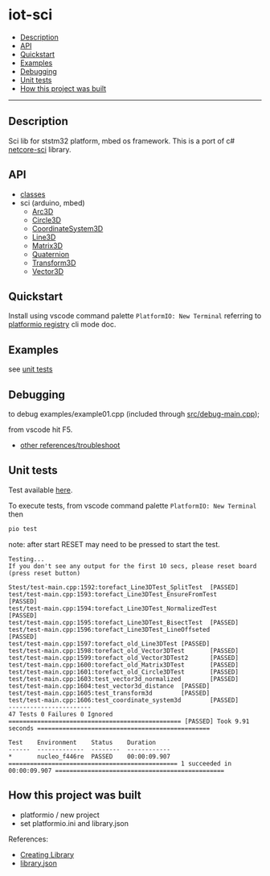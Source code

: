 # iot-sci

<!-- TOC -->
* [Description](#description)
* [API](#api)
* [Quickstart](#quickstart)
* [Examples](#examples)
* [Debugging](#debugging)
* [Unit tests](#unit-tests)
* [How this project was built](#how-this-project-was-built)
<!-- TOCEND -->

<hr/>

## Description

Sci lib for ststm32 platform, mbed os framework.
This is a port of c# [netcore-sci](https://github.com/devel0/netcore-sci) library.

## API

- [classes](data/api/index_classes.md)
- sci (arduino, mbed)
    - [Arc3D](data/api/Classes/class_arc3_d.md)
    - [Circle3D](data/api/Classes/class_circle3_d.md)
    - [CoordinateSystem3D](data/api/Classes/class_coordinate_system3_d.md)
    - [Line3D](data/api/Classes/class_line3_d.md)
    - [Matrix3D](data/api/Classes/class_matrix3_d.md)
    - [Quaternion](data/api/Classes/class_quaternion.md)
    - [Transform3D](data/api/Classes/class_transform3_d.md)
    - [Vector3D](data/api/Classes/class_vector3_d.md)

## Quickstart

Install using vscode command palette `PlatformIO: New Terminal` referring to [platformio registry](https://platformio.org/lib/show/12380/iot-sci/installation) cli mode doc.

## Examples

see [unit tests](test/test-main.cpp)

## Debugging

to debug examples/example01.cpp (included through [src/debug-main.cpp](src/debug-main.cpp));

from vscode hit F5. 

- [other references/troubleshoot](https://github.com/devel0/iot-stm32-ledblink-interrupt-debug#iot-stm32-ledblink-interrupt-debug)

## Unit tests

Test available [here](test/test-main.cpp).

To execute tests, from vscode command palette `PlatformIO: New Terminal` then

```sh
pio test
```

note: after start RESET may need to be pressed to start the test.

```
Testing...
If you don't see any output for the first 10 secs, please reset board (press reset button)

Stest/test-main.cpp:1592:torefact_Line3DTest_SplitTest  [PASSED]
test/test-main.cpp:1593:torefact_Line3DTest_EnsureFromTest      [PASSED]
test/test-main.cpp:1594:torefact_Line3DTest_NormalizedTest      [PASSED]
test/test-main.cpp:1595:torefact_Line3DTest_BisectTest  [PASSED]
test/test-main.cpp:1596:torefact_Line3DTest_LineOffseted        [PASSED]
test/test-main.cpp:1597:torefact_old_Line3DTest [PASSED]
test/test-main.cpp:1598:torefact_old_Vector3DTest       [PASSED]
test/test-main.cpp:1599:torefact_old_Vector3DTest2      [PASSED]
test/test-main.cpp:1600:torefact_old_Matrix3DTest       [PASSED]
test/test-main.cpp:1601:torefact_old_Circle3DTest       [PASSED]
test/test-main.cpp:1603:test_vector3d_normalized        [PASSED]
test/test-main.cpp:1604:test_vector3d_distance  [PASSED]
test/test-main.cpp:1605:test_transform3d        [PASSED]
test/test-main.cpp:1606:test_coordinate_system3d        [PASSED]
-----------------------
47 Tests 0 Failures 0 Ignored
================================================ [PASSED] Took 9.91 seconds ================================================

Test    Environment    Status    Duration
------  -------------  --------  ------------
*       nucleo_f446re  PASSED    00:00:09.907
=============================================== 1 succeeded in 00:00:09.907 ===============================================
```

## How this project was built

- platformio / new project
- set platformio.ini and library.json

References:
- [Creating Library](https://docs.platformio.org/en/latest/librarymanager/creating.html?utm_medium=piohome&utm_source=platformio)
- [library.json](https://docs.platformio.org/en/latest/librarymanager/config.html)
